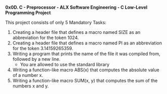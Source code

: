 **0x0D. C - Preprocessor - ALX Software Engineering - C Low-Level Programming Project**

This project consists of only 5 Mandatory Tasks:

1. Creating a header file that defines a macro named SIZE as an abbreviation for the token 1024.
2. Creating a header file that defines a macro named PI as an abbreviation for the token 3.14159265359.
3. Writing a program that prints the name of the file it was compiled from, followed by a new line.
	- You are allowed to use the standard library
4. Writing a function-like macro ABS(x) that computes the absolute value of a number x.
5. Writing a function-like macro SUM(x, y) that computes the sum of the numbers x and y.
